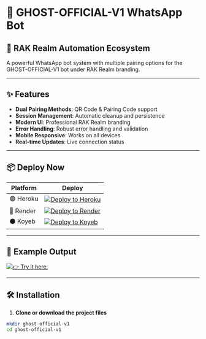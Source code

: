 # 🚀 GHOST-OFFICIAL-V1 WhatsApp Bot

## 📱 RAK Realm Automation Ecosystem

A powerful WhatsApp bot system with multiple pairing options for the GHOST-OFFICIAL-V1 bot under RAK Realm branding.

---

## ✨ Features

- **Dual Pairing Methods**: QR Code & Pairing Code support
- **Session Management**: Automatic cleanup and persistence
- **Modern UI**: Professional RAK Realm branding
- **Error Handling**: Robust error handling and validation
- **Mobile Responsive**: Works on all devices
- **Real-time Updates**: Live connection status

---

## 📦 Deploy Now

| Platform | Deploy |
|---------|--------|
| 🟣 Heroku | [![Deploy to Heroku](https://img.shields.io/badge/DEPLOY-HEROKU-purple?style=for-the-badge&logo=heroku)](https://dashboard.heroku.com/new?template=https://github.com/rak-realm/GHOST-OFFICIAL-SESSION-ID) |
| 🔵 Render | [![Deploy to Render](https://img.shields.io/badge/DEPLOY-RENDER-blue?style=for-the-badge&logo=render)](https://dashboard.render.com/) |
| ⚫ Koyeb | [![Deploy to Koyeb](https://img.shields.io/badge/DEPLOY-KOYEB-black?style=for-the-badge&logo=koyeb)](https://app.koyeb.com/) |

---

## 🧪 Example Output

[![👉 Try it here:](https://img.shields.io/badge/click-here-black?style=for-the-badge&logo=git)](https://new-session-2ag9.onrender.com/)


---

## 🛠️ Installation

1. **Clone or download the project files**
```bash
mkdir ghost-official-v1
cd ghost-official-v1
